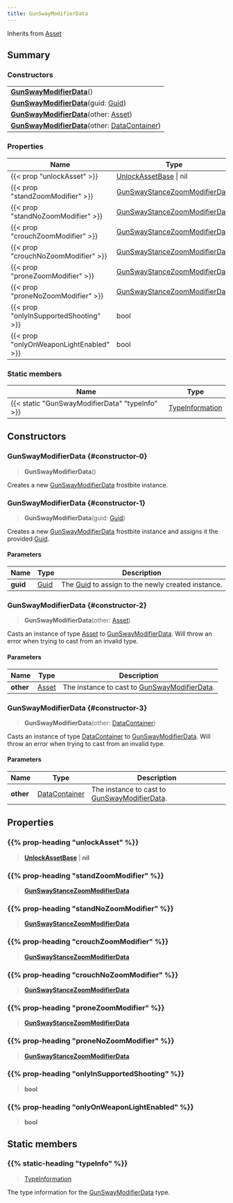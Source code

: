 ```yaml
---
title: GunSwayModifierData
---
```


Inherits from 
[Asset](/vext/ref/fb/asset)

## Summary
### Constructors
| |
| ----------- |
| **[GunSwayModifierData](#constructor-0)**() |
| **[GunSwayModifierData](#constructor-1)**(guid: [Guid](/vext/ref/shared/class/guid)) |
| **[GunSwayModifierData](#constructor-2)**(other: [Asset](/vext/ref/fb/asset)) |
| **[GunSwayModifierData](#constructor-3)**(other: [DataContainer](/vext/ref/shared/class/datacontainer)) |

### Properties
| Name | Type |
| ---- | ---- |
| {{< prop "unlockAsset" >}} | [UnlockAssetBase](/vext/ref/fb/unlockassetbase) \| nil |
| {{< prop "standZoomModifier" >}} | [GunSwayStanceZoomModifierData](/vext/ref/fb/gunswaystancezoommodifierdata) |
| {{< prop "standNoZoomModifier" >}} | [GunSwayStanceZoomModifierData](/vext/ref/fb/gunswaystancezoommodifierdata) |
| {{< prop "crouchZoomModifier" >}} | [GunSwayStanceZoomModifierData](/vext/ref/fb/gunswaystancezoommodifierdata) |
| {{< prop "crouchNoZoomModifier" >}} | [GunSwayStanceZoomModifierData](/vext/ref/fb/gunswaystancezoommodifierdata) |
| {{< prop "proneZoomModifier" >}} | [GunSwayStanceZoomModifierData](/vext/ref/fb/gunswaystancezoommodifierdata) |
| {{< prop "proneNoZoomModifier" >}} | [GunSwayStanceZoomModifierData](/vext/ref/fb/gunswaystancezoommodifierdata) |
| {{< prop "onlyInSupportedShooting" >}} | bool |
| {{< prop "onlyOnWeaponLightEnabled" >}} | bool |

### Static members
| Name | Type |
| ---- | ---- |
| {{< static "GunSwayModifierData" "typeInfo" >}} | [TypeInformation](/vext/ref/shared/class/typeinformation) |

## Constructors
### GunSwayModifierData {#constructor-0}
> **GunSwayModifierData**()

Creates a new [GunSwayModifierData](/vext/ref/fb/gunswaymodifierdata) frostbite instance.

### GunSwayModifierData {#constructor-1}
> **GunSwayModifierData**(guid: [Guid](/vext/ref/shared/class/guid))

Creates a new [GunSwayModifierData](/vext/ref/fb/gunswaymodifierdata) frostbite instance and assigns it the provided [Guid](/vext/ref/shared/class/guid).

#### Parameters
| Name | Type | Description |
| ---- | ---- | ----------- |
| **guid** | [Guid](/vext/ref/shared/class/guid) | The [Guid](/vext/ref/shared/class/guid) to assign to the newly created instance. |

### GunSwayModifierData {#constructor-2}
> **GunSwayModifierData**(other: [Asset](/vext/ref/fb/asset))

Casts an instance of type [Asset](/vext/ref/fb/asset) to [GunSwayModifierData](/vext/ref/fb/gunswaymodifierdata). Will throw an error when trying to cast from an invalid type.

#### Parameters
| Name | Type | Description |
| ---- | ---- | ----------- |
| **other** | [Asset](/vext/ref/fb/asset) | The instance to cast to [GunSwayModifierData](/vext/ref/fb/gunswaymodifierdata). |

### GunSwayModifierData {#constructor-3}
> **GunSwayModifierData**(other: [DataContainer](/vext/ref/shared/class/datacontainer))

Casts an instance of type [DataContainer](/vext/ref/shared/class/datacontainer) to [GunSwayModifierData](/vext/ref/fb/gunswaymodifierdata). Will throw an error when trying to cast from an invalid type.

#### Parameters
| Name | Type | Description |
| ---- | ---- | ----------- |
| **other** | [DataContainer](/vext/ref/shared/class/datacontainer) | The instance to cast to [GunSwayModifierData](/vext/ref/fb/gunswaymodifierdata). |

## Properties
### {{% prop-heading "unlockAsset" %}}
> **[UnlockAssetBase](/vext/ref/fb/unlockassetbase)** | **nil**

### {{% prop-heading "standZoomModifier" %}}
> **[GunSwayStanceZoomModifierData](/vext/ref/fb/gunswaystancezoommodifierdata)**

### {{% prop-heading "standNoZoomModifier" %}}
> **[GunSwayStanceZoomModifierData](/vext/ref/fb/gunswaystancezoommodifierdata)**

### {{% prop-heading "crouchZoomModifier" %}}
> **[GunSwayStanceZoomModifierData](/vext/ref/fb/gunswaystancezoommodifierdata)**

### {{% prop-heading "crouchNoZoomModifier" %}}
> **[GunSwayStanceZoomModifierData](/vext/ref/fb/gunswaystancezoommodifierdata)**

### {{% prop-heading "proneZoomModifier" %}}
> **[GunSwayStanceZoomModifierData](/vext/ref/fb/gunswaystancezoommodifierdata)**

### {{% prop-heading "proneNoZoomModifier" %}}
> **[GunSwayStanceZoomModifierData](/vext/ref/fb/gunswaystancezoommodifierdata)**

### {{% prop-heading "onlyInSupportedShooting" %}}
> **bool**

### {{% prop-heading "onlyOnWeaponLightEnabled" %}}
> **bool**

## Static members
### {{% static-heading "typeInfo" %}}
> [TypeInformation](/vext/ref/shared/class/typeinformation)

The type information for the [GunSwayModifierData](/vext/ref/fb/gunswaymodifierdata) type.

